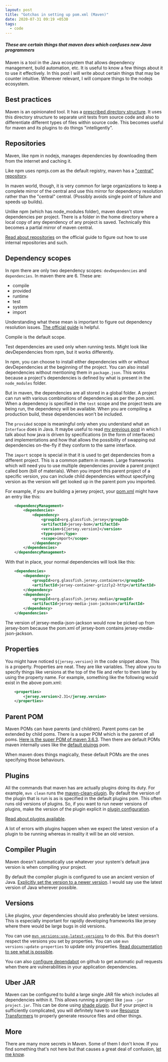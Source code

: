 ```yaml
---
layout: post
title: "Gotchas in setting up pom.xml (Maven)"
date: 2020-07-31 09:19 +0530
tags:
  - code
---
```


##### These are certain things that maven does which confuses new Java programmers #####

Maven is a tool in the Java ecosystem that allows dependency management, build automation, etc. It is useful to know a few things about it to use it effectively. In this post I will write about certain things that may be counter intuitive. Wherever relevant, I will compare things to the nodejs ecosystem.


## Best practices ##

Maven is an opinionated tool. It has a [prescribed directory structure](https://maven.apache.org/guides/introduction/introduction-to-the-standard-directory-layout.html). It uses this directory structure to separate unit tests from source code and also to differentiate different types of files within source code. This becomes useful for maven and its plugins to do things "intelligently".

## Repositories ##

Maven, like npm in nodejs, manages dependencies by downloading them from the internet and caching it.

Like npm uses npmjs.com as the default registry, maven has a ["central" repository](https://repo.maven.apache.org/maven2/).

In maven world, though, it is very common for large organizations to keep a complete mirror of the central and use this mirror for dependency resolution rather than the "central" central. (Possibly avoids single point of failure and speeds up builds).

Unlike npm (which has node_modules folder), maven doesn't store dependencies per project. There is a folder in the home directory where a local copy of any dependency of any project is saved. Technically this becomes a partial mirror of maven central.

[Read about repositories](https://maven.apache.org/guides/introduction/introduction-to-repositories.html) on the official guide to figure out how to use internal repositories and such.

## Dependency scopes ##

In npm there are only two dependency scopes: `devDependencies` and `dependencies`. In maven there are 6. These are:

* compile
* provided
* runtime
* test
* system
* import

Understanding what these mean is important to figure out dependency resolution issues. [The official guide](https://maven.apache.org/guides/introduction/introduction-to-dependency-mechanism.html) is helpful.

Compile is the default scope.

Test dependencies are used only when running tests. Might look like devDependencies from npm, but it works differently.

In npm, you can choose to install either dependencies with or without devDependencies at the beginning of the project. You can also install dependencies without mentioning them in `package.json`. This works because a project's dependencies is defined by what is present in the `node_modules` folder.

But in maven, the dependencies are all stored in a global folder. A project can run with various combinations of dependencies as per the pom.xml. When a dependency is specified in the `test` scope and the project tests are being run, the dependency will be available. When you are compiling a production build, these dependencies won't be included.

The `provided` scope is meaningful only when you understand what an `Interface` does in Java. It maybe useful to read [my previous post](../java-web/) in which I talk about how java is driven by specifications (in the form of interfaces) and implementations and how that allows the possibility of swapping out dependencies on-the-fly if they conform to the same interface.

The `import` scope is special in that it is used to get dependencies from a different project. This is a common pattern in maven. Large frameworks which will need you to use multiple dependencies provide a parent project called bom (bill of materials). When you import this parent project of a specific version, you can include child dependencies without specifying version as the version will get looked up in the parent pom you imported.

For example, if you are building a jersey project, your [pom.xml](https://github.com/eclipse-ee4j/jersey/blob/master/examples/helloworld-cdi2-se/pom.xml) might have an entry like this:

```xml
    <dependencyManagement>
        <dependencies>
            <dependency>
                <groupId>org.glassfish.jersey</groupId>
                <artifactId>jersey-bom</artifactId>
                <version>${jersey.version}</version>
                <type>pom</type>
                <scope>import</scope>
            </dependency>
        </dependencies>
    </dependencyManagement>
```

With that in place, your normal dependencies will look like this:

```xml
    <dependencies>
        <dependency>
            <groupId>org.glassfish.jersey.containers</groupId>
            <artifactId>jersey-container-grizzly2-http</artifactId>
        </dependency>
        <dependency>
            <groupId>org.glassfish.jersey.media</groupId>
            <artifactId>jersey-media-json-jackson</artifactId>
        </dependency>
    </dependencies>
```

The version of jersey-media-json-jackson would now be picked up from jersey-bom because the pom.xml of jersey-bom contains jersey-media-json-jackson.

## Properties ##

You might have noticed `${jersey.version}` in the code snippet above. This is a property. Properties are neat. They are like variables. They allow you to specify things like versions at the top of the file and refer to them later by using the property name. For example, something like the following would exist in the above pom.xml:

```xml
    <properties>
        <jersey.version>2.31</jersey.version>
    </properties>
```

## Parent POM ##

Maven POMs can have parents (and children). Parent poms can be extended by child poms. There is a super POM which is the parent of all poms. [Here is the super POM of maven 3.6.3](https://maven.apache.org/ref/3.6.3/maven-model-builder/super-pom.html). Then there are default POMs maven internally uses like the [default pluings](https://maven.apache.org/pom-archives/default-plugins-LATEST/) pom.

When maven does things magically, these default POMs are the ones specifying those behaviours.

## Plugins ##

All the commands that maven has are actually plugins doing its duty. For example, `mvn clean` runs the [maven-clean-plugin](https://github.com/apache/maven-clean-plugin/). By default the version of the plugin that is run is as is specified in the default plugins pom. This often runs old versions of plugins. So, if you want to run newer versions of plugins, make the version of the plugin explicit in [plugin configuration](https://maven.apache.org/guides/mini/guide-configuring-plugins.html).

[Read about plugins available](https://maven.apache.org/plugins/).

A lot of errors with plugins happen when we expect the latest version of a plugin to be running whereas in reality it will be an old version.

## Compiler Plugin ##

Maven doesn't automatically use whatever your system's default java version is when compiling your project.

By default the compiler plugin is configured to use an ancient version of Java. [Explicitly set the version to a newer version](https://maven.apache.org/plugins/maven-compiler-plugin/examples/set-compiler-source-and-target.html). I would say use the latest version of Java wherever possible.

## Versions ##

Like plugins, your dependencies should also preferably be latest versions. This is especially important for rapidly developing frameworks like jersey where there would be large bugs in old versions.

You can use [`mvn versions:use-latest-versions`](https://stackoverflow.com/a/974787/589184) to do this. But this doesn't respect the versions you set by properties. You can use `mvn versions:update-properties` to update only properties. [Read documentation to see what is possible](https://www.mojohaus.org/versions-maven-plugin/index.html).

You can also [configure dependabot](https://docs.github.com/en/github/managing-security-vulnerabilities/configuring-github-dependabot-security-updates) on github to get automatic pull requests when there are vulnerabilities in your application dependencies.

## Uber JAR ##

Maven can be configured to build a large single JAR file which includes all dependencies within it. This allows running a project like `java -jar project.jar`. This can be done using [shade plugin](https://maven.apache.org/plugins/maven-shade-plugin/). But if your project is sufficiently complicated, you will definitely have to use [Resource Transformers](https://maven.apache.org/plugins/maven-shade-plugin/examples/resource-transformers.html) to properly generate resource files and other things.

## More ##

There are many more secrets in Maven. Some of them I don't know. If you find something that's not here but that causes a great deal of confusion, [let me know](../comments/).
